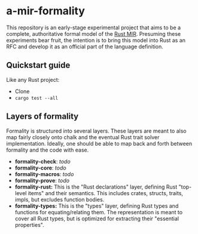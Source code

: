 # a-mir-formality

This repository is an early-stage experimental project that aims to be a complete, authoritative formal model of the [Rust MIR](https://rustc-dev-guide.rust-lang.org/mir/index.html).
Presuming these experiments bear fruit, the intention is to bring this model into Rust as an RFC
and develop it as an official part of the language definition.

## Quickstart guide

Like any Rust project:

* Clone
* `cargo test --all`

## Layers of formality

Formality is structured into several layers. These layers are meant to also map
fairly closely onto chalk and the eventual Rust trait solver implementation.
Ideally, one should be able to map back and forth between formality and the code
with ease.

* **formality-check**: *todo*
* **formality-core**: *todo*
* **formality-macros**: *todo*
* **formality-prove**: *todo*
* **formality-rust:** This is the "Rust declarations" layer, defining Rust
  "top-level items" and their semantics. This includes crates, structs, traits,
  impls, but excludes function bodies.
* **formality-types:** This is the "types" layer, defining Rust types and
  functions for equating/relating them. The representation is meant to cover
  all Rust types, but is optimized for extracting their "essential properties".
